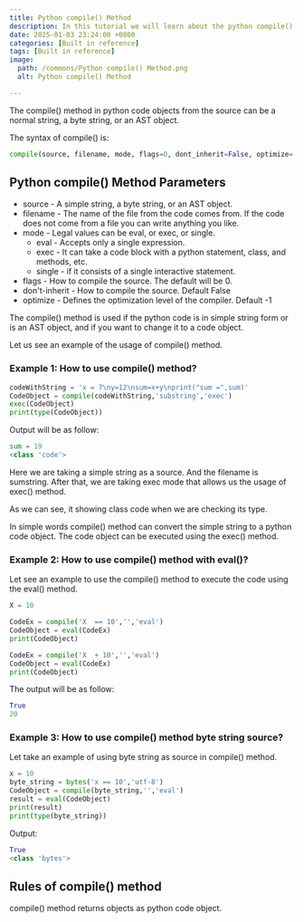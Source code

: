 ```yaml
---
title: Python compile() Method
description: In this tutorial we will learn about the python compile() method and its uses.
date: 2025-01-03 23:24:00 +0800
categories: [Built in reference]
tags: [Built in reference]
image:
  path: /commons/Python compile() Method.png
  alt: Python compile() Method

---
```


The compile() method in python code objects from the source can be a normal string, a byte string, or an AST object.

The syntax of compile() is:

```python
compile(source, filename, mode, flags=0, dont_inherit=False, optimize=-1)
```
## Python compile() Method Parameters

* source \- A simple string, a byte string, or an AST object.  
* filename \- The name of the file from the code comes from. If the code does not come from a file you can write anything you like.  
* mode \- Legal values can be eval, or exec, or single.  
  * eval \- Accepts only a single expression.  
  * exec \- It can take a code block with a python statement, class, and methods, etc.  
  * single \- if it consists of a single interactive statement.  
* flags \- How to compile the source. The default will be  0\.  
* don't-inherit \- How to compile the source. Default False  
* optimize \- Defines the optimization level of the compiler. Default \-1 

The compile() method is used if the python code is in simple string form or is an AST object, and if you want to change it to a code object.

Let us see an example of the usage of compile() method.

### Example 1: How to use compile() method?

```python
codeWithString = 'x = 7\ny=12\nsum=x+y\nprint("sum =",sum)'
CodeObject = compile(codeWithString,'substring','exec')
exec(CodeObject)
print(type(CodeObject))

```

Output will be as follow:

```python
sum = 19
<class 'code'>
```

Here we are taking a simple string as a source. And the filename is sumstring. After that, we are taking exec mode that allows us the usage of exec() method.

As we can see, it showing class code when we are checking its type.

In simple words compile() method can convert the simple string to a python code object. The code object can be executed using the exec() method.

### Example 2: How to use compile() method with eval()?

Let see an example to use the compile() method to execute the code using the eval() method.

```python
X = 10

CodeEx = compile('X  == 10','','eval')
CodeObject = eval(CodeEx)
print(CodeObject)

CodeEx = compile('X  + 10','','eval')
CodeObject = eval(CodeEx)
print(CodeObject)
```

The output will be as follow:

```python
True
20
```

### Example 3: How to use compile() method byte string source?

Let take an example of using byte string as source in compile() method.

```python
x = 10
byte_string = bytes('x == 10','utf-8')
CodeObject = compile(byte_string,'','eval')
result = eval(CodeObject)
print(result)
print(type(byte_string))
```

Output:

```python
True
<class 'bytes'>
```

## Rules of compile() method

compile() method returns objects as python code object.